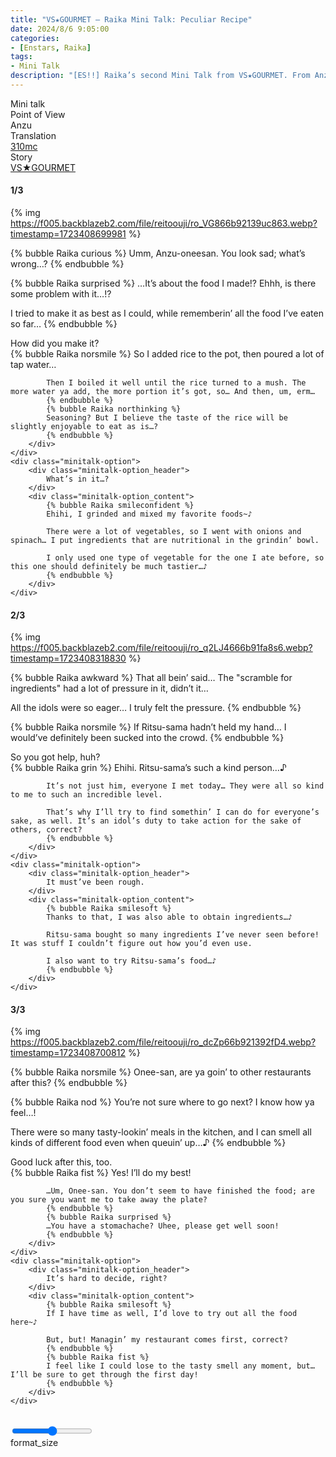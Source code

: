 ```yaml
---
title: "VS★GOURMET – Raika Mini Talk: Peculiar Recipe"
date: 2024/8/6 9:05:00
categories:
- [Enstars, Raika]
tags:
- Mini Talk
description: "[ES!!] Raika’s second Mini Talk from VS★GOURMET. From Anzu’s POV."
---
```

<div class="three-wrapper" style="--storyColor:#5ac189;--storyColor-rgb:90,193,137;--storyColor-h:147.4;--storyColor-s:45.4%;--storyColor-l:55.5%;">
    <div class="info-area">
        <div class="info">
            <div class="info-item characters">
                <div class="label">
                    Mini talk
                </div>
                <div class="value">
					<a href="/categories/Enstars/Raika" character="Raika"></a>
                </div>
            </div>
            <div class="info-item one">
                <div class="label">
                    Point of View
                </div>
                <div class="value">
                    Anzu
                </div>
            </div>
            <div class="info-item two">
                <div class="label">
                    Translation
                </div>
                <div class="value">
                    <a href="/about">310mc</a>
                </div>
            </div>
            <div class="info-item three">
                <div class="label">
                   Story
                </div>
                <div class="value">
                    <a href="/vs_gourmet">VS★GOURMET</a>
                </div>
            </div>
        </div>
    </div>
</div>

<!-- more -->

#### <div mt="rare"></div> 1/3

{% img https://f005.backblazeb2.com/file/reitoouji/ro_VG866b92139uc863.webp?timestamp=1723408699981 %}

{% bubble Raika curious %}
Umm, Anzu-oneesan. You look sad; what’s wrong…?
{% endbubble %}

{% bubble Raika surprised %}
…It’s about the food I made!? Ehhh, is there some problem with it…!?

I tried to make it as best as I could, while rememberin’ all the food I’ve eaten so far…
{% endbubble %}

<div class="minitalk" character="Anzu">
    <div class="minitalk-option">
        <div class="minitalk-option_header">
            How did you make it?
        </div>
        <div class="minitalk-option_content">
            {% bubble Raika norsmile %}
            So I added rice to the pot, then poured a lot of tap water…

            Then I boiled it well until the rice turned to a mush. The more water ya add, the more portion it’s got, so… And then, um, erm…
            {% endbubble %}
            {% bubble Raika northinking %}
            Seasoning? But I believe the taste of the rice will be slightly enjoyable to eat as is…?
			{% endbubble %}
        </div>
    </div>
    <div class="minitalk-option">
        <div class="minitalk-option_header">
            What’s in it…?
        </div>
        <div class="minitalk-option_content">
            {% bubble Raika smileconfident %}
            Ehihi, I grinded and mixed my favorite foods~♪

            There were a lot of vegetables, so I went with onions and spinach… I put ingredients that are nutritional in the grindin’ bowl.

            I only used one type of vegetable for the one I ate before, so this one should definitely be much tastier…♪
			{% endbubble %}
        </div>
    </div>
</div>

#### <div mt="rare"></div> 2/3

{% img https://f005.backblazeb2.com/file/reitoouji/ro_q2LJ4666b91fa8s6.webp?timestamp=1723408318830 %}

{% bubble Raika awkward %}
That all bein’ said… The "scramble for ingredients" had a lot of pressure in it, didn’t it…

All the idols were so eager… I truly felt the pressure.
{% endbubble %}

{% bubble Raika norsmile %}
If Ritsu-sama hadn’t held my hand… I would’ve definitely been sucked into the crowd.
{% endbubble %}

<div class="minitalk" character="Anzu">
    <div class="minitalk-option">
        <div class="minitalk-option_header">
            So you got help, huh?
        </div>
        <div class="minitalk-option_content">
            {% bubble Raika grin %}
            Ehihi. Ritsu-sama’s such a kind person…♪

            It’s not just him, everyone I met today… They were all so kind to me to such an incredible level.

            That’s why I’ll try to find somethin’ I can do for everyone’s sake, as well. It’s an idol’s duty to take action for the sake of others, correct?
			{% endbubble %}
        </div>
    </div>
    <div class="minitalk-option">
        <div class="minitalk-option_header">
            It must’ve been rough.
        </div>
        <div class="minitalk-option_content">
            {% bubble Raika smilesoft %}
            Thanks to that, I was also able to obtain ingredients…♪

            Ritsu-sama bought so many ingredients I’ve never seen before! It was stuff I couldn’t figure out how you’d even use.

            I also want to try Ritsu-sama’s food…♪
			{% endbubble %}
        </div>
    </div>
</div>

#### <div mt="rare"></div> 3/3

{% img https://f005.backblazeb2.com/file/reitoouji/ro_dcZp66b921392fD4.webp?timestamp=1723408700812 %}

{% bubble Raika norsmile %}
Onee-san, are ya goin’ to other restaurants after this?
{% endbubble %}

{% bubble Raika nod %}
You’re not sure where to go next? I know how ya feel…!

There were so many tasty-lookin’ meals in the kitchen, and I can smell all kinds of different food even when queuin’ up…♪
{% endbubble %}

<div class="minitalk" character="Anzu">
    <div class="minitalk-option">
        <div class="minitalk-option_header">
          Good luck after this, too.
        </div>
        <div class="minitalk-option_content">
            {% bubble Raika fist %}
            Yes! I’ll do my best!

            …Um, Onee-san. You don’t seem to have finished the food; are you sure you want me to take away the plate?
            {% endbubble %}
            {% bubble Raika surprised %}
            …You have a stomachache? Uhee, please get well soon!
			{% endbubble %}
        </div>
    </div>
    <div class="minitalk-option">
        <div class="minitalk-option_header">
            It’s hard to decide, right?
        </div>
        <div class="minitalk-option_content">
            {% bubble Raika smilesoft %}
            If I have time as well, I’d love to try out all the food here~♪

            But, but! Managin’ my restaurant comes first, correct?
            {% endbubble %}
            {% bubble Raika fist %}
            I feel like I could lose to the tasty smell any moment, but… I’ll be sure to get through the first day!
			{% endbubble %}
        </div>
    </div>
</div>
<br>
<div class="navigation2">
    <div class="toolbar-wrapper">
        <div class="slider-container">
            <input type="range" min="1" max="5" value="3" class="slider">
        </div>
        <div class="toolbar">
            <a target="_blank" href="/translations" class="home-button" title="Translations Masterlist"><i class="fa fa-home"></i></a>
            <a href="/vs_gourmet/minitalk/raika_1" title="Raika Mini Talk: Blesss of Food"><i class="fa fa-arrow-left"></i></a>
            <div class="toolbar__section">
                <a id="sliderDrop">
                    <span class="material-icons-round" title="Text Size">format_size</span>
                </a>
            </div>
            <a target="_blank" href="/vs_gourmet#Mini-Talks" title="Index"><i class="fa fa-star"></i></a>
            <a href="#top" class="top-arrow" title="Back to Top"><i class="fa fa-arrow-up"></i></a>
        </div>
    </div>
</div>